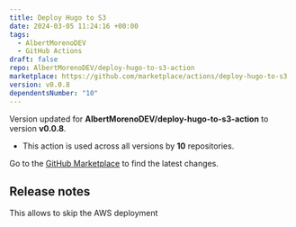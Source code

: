 ```yaml
---
title: Deploy Hugo to S3
date: 2024-03-05 11:24:16 +00:00
tags:
  - AlbertMorenoDEV
  - GitHub Actions
draft: false
repo: AlbertMorenoDEV/deploy-hugo-to-s3-action
marketplace: https://github.com/marketplace/actions/deploy-hugo-to-s3
version: v0.0.8
dependentsNumber: "10"
---
```



Version updated for **AlbertMorenoDEV/deploy-hugo-to-s3-action** to version **v0.0.8**.
- This action is used across all versions by **10** repositories.

Go to the [GitHub Marketplace](https://github.com/marketplace/actions/deploy-hugo-to-s3) to find the latest changes.

## Release notes

This allows to skip the AWS deployment
